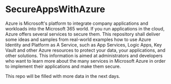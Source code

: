 # SecureAppsWithAzure

Azure is Microsoft's platform to integrate company applications and workloads into the Microsoft 365 world. If you run applications in the cloud, Azure offers several services to secure them. 
This repository shall deliver some ideas and samples  from real-world examples how to use Azure Identity and Platform as A Service, such as App Services, Logic Apps, Key Vault and other Azure resources to protect your data, your applications, and other solutions. 
This information is aimed at administrators and developers who want to learn more about the many services in Microsoft Azure in order to implement their applications and make them secure.

This repo will be filled with more data in the next days.
